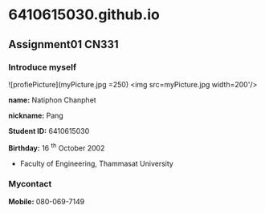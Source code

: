 # 6410615030.github.io
## Assignment01 CN331
### Introduce myself
![profiePicture](myPicture.jpg =250)
<img src=myPicture.jpg width=200'/> 

**name:** Natiphon Chanphet

**nickname:** Pang

**Student ID:** 6410615030

**Birthday:** 16 <sup>th</sup>  October 2002

- Faculty of Engineering, Thammasat University



### Mycontact
**Mobile:** 080-069-7149

